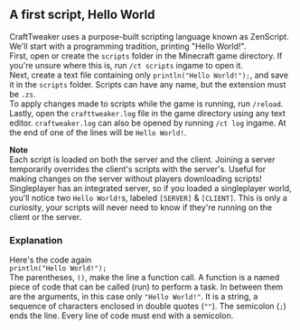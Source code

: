 ## A first script, Hello World
CraftTweaker uses a purpose-built scripting language known as ZenScript.  
We'll start with a programming tradition, printing "Hello World!".  
First, open or create the `scripts` folder in the Minecraft game directory. If you're unsure where this is, run `/ct scripts` ingame to open it.  
Next, create a text file containing only `println("Hello World!");`, and save it in the `scripts` folder. Scripts can have any name, but the extension must be `.zs`.  
To apply changes made to scripts while the game is running, run `/reload`. 
Lastly, open the `crafttweaker.log` file in the game directory using any text editor. `craftweaker.log` can also be opened by running `/ct log` ingame. At the end of one of the lines will be `Hello World!`.

**Note**  
Each script is loaded on both the server and the client. Joining a server temporarily overrides the client's scripts with the server's. Useful for making changes on the server without players downloading scripts!  
Singleplayer has an integrated server, so
if you loaded a singleplayer world, you'll notice two `Hello World!`s, labeled `[SERVER]` & `[CLIENT]`. This is only a curiosity, your scripts will never need to know if they're running on the client or the server.

### Explanation  
Here's the code again  
`println("Hello World!");`  
The parentheses, `()`, make the line a function call. A function is a named piece of code that can be called (run) to perform a task. In between them are the arguments, in this case only `"Hello World!"`. It is a string, a sequence of characters enclosed in double quotes (`""`). The semicolon (`;`) ends the line. Every line of code must end with a semicolon.  